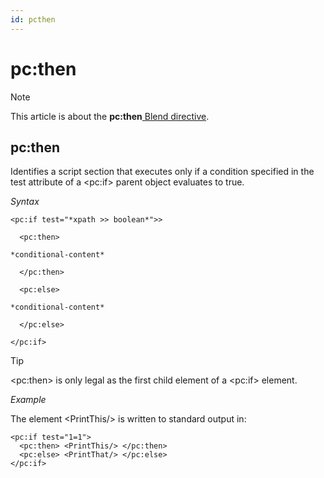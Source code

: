 ```yaml
---
id: pcthen
---
```


# pc:then



> [!NOTE]
> This article is about the **pc:then**[ Blend directive](/docs/Repositories/Blend%20directives).

## **pc:then**

Identifies a script section that executes only if a condition specified in the test attribute of a \<pc:if> parent object evaluates to true.

*Syntax*

```
<pc:if test="*xpath >> boolean*">>

  <pc:then>

*conditional-content*

  </pc:then>

  <pc:else>

*conditional-content*

  </pc:else>

</pc:if>
```

> [!TIP]
> \<pc:then> is only legal as the first child element of a \<pc:if> element.

*Example*

The element \<PrintThis/> is written to standard output in:

```language-xml
<pc:if test="1=1">
  <pc:then> <PrintThis/> </pc:then>
  <pc:else> <PrintThat/> </pc:else>
</pc:if>
```

 